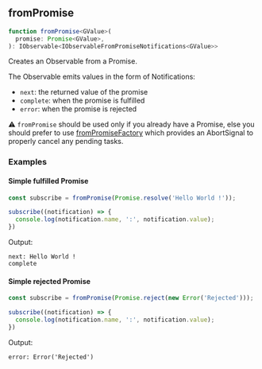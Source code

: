 ## fromPromise

```ts
function fromPromise<GValue>(
  promise: Promise<GValue>,
): IObservable<IObservableFromPromiseNotifications<GValue>>
```

Creates an Observable from a Promise.

The Observable emits values in the form of Notifications:

- `next`: the returned value of the promise
- `complete`: when the promise is fulfilled
- `error`: when the promise is rejected

⚠️ `fromPromise` should be used only if you already have a Promise, else you should prefer to
use [fromPromiseFactory](../from-promise-factory/from-promise-factory.md) which provides an AbortSignal to properly
cancel any pending tasks.

### Examples

#### Simple fulfilled Promise

```ts
const subscribe = fromPromise(Promise.resolve('Hello World !'));

subscribe((notification) => {
  console.log(notification.name, ':', notification.value);
})
```

Output:

```text
next: Hello World !
complete
```

#### Simple rejected Promise

```ts
const subscribe = fromPromise(Promise.reject(new Error('Rejected')));

subscribe((notification) => {
  console.log(notification.name, ':', notification.value);
})
```

Output:

```text
error: Error('Rejected')
```
